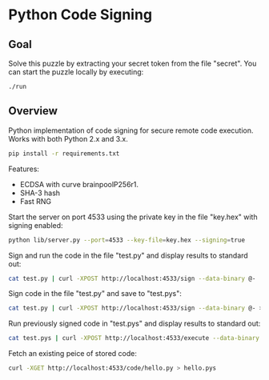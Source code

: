 # Python Code Signing

## Goal

Solve this puzzle by extracting your secret token from the file "secret".
You can start the puzzle locally by executing:

```
./run
```

## Overview

Python implementation of code signing for secure remote code execution. Works with both Python 2.x and 3.x.

```bash
pip install -r requirements.txt
```

Features:
 * ECDSA with curve brainpoolP256r1.
 * SHA-3 hash
 * Fast RNG

Start the server on port 4533 using the private key in the file "key.hex" with signing enabled:
```bash
python lib/server.py --port=4533 --key-file=key.hex --signing=true
```

Sign and run the code in the file "test.py" and display results to standard out:
```bash
cat test.py | curl -XPOST http://localhost:4533/sign --data-binary @- | curl -XPOST http://localhost:4533/execute --data-binary @-
```

Sign code in the file "test.py" and save to "test.pys":
```bash
cat test.py | curl -XPOST http://localhost:4533/sign --data-binary @- > test.pys
```

Run previously signed code in "test.pys" and display results to standard out:
```bash
cat test.pys | curl -XPOST http://localhost:4533/execute --data-binary @-
```

Fetch an existing peice of stored code:
```bash
curl -XGET http://localhost:4533/code/hello.py > hello.pys
```

